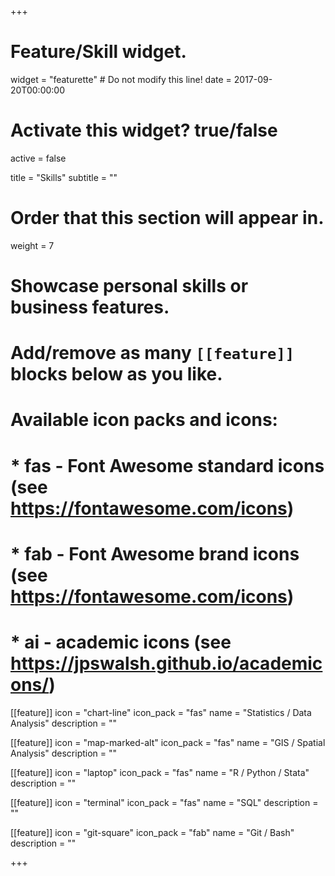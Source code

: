 +++
# Feature/Skill widget.
widget = "featurette"  # Do not modify this line!
date = 2017-09-20T00:00:00

# Activate this widget? true/false
active = false

title = "Skills"
subtitle = ""

# Order that this section will appear in.
weight = 7

# Showcase personal skills or business features.
#
# Add/remove as many `[[feature]]` blocks below as you like.
#
# Available icon packs and icons:
# * fas - Font Awesome standard icons (see https://fontawesome.com/icons)
# * fab - Font Awesome brand icons (see https://fontawesome.com/icons)
# * ai - academic icons (see https://jpswalsh.github.io/academicons/)

[[feature]]
  icon = "chart-line"
  icon_pack = "fas"
  name = "Statistics / Data Analysis"
  description = ""  

[[feature]]
  icon = "map-marked-alt"
  icon_pack = "fas"
  name = "GIS / Spatial Analysis"
  description = ""

[[feature]]
  icon = "laptop"
  icon_pack = "fas"
  name = "R / Python / Stata"
  description = ""

[[feature]]
  icon = "terminal"
  icon_pack = "fas"
  name = "SQL"
  description = ""

[[feature]]
  icon = "git-square"
  icon_pack = "fab"
  name = "Git / Bash"
  description = ""
  
+++
